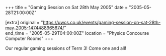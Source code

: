 +++
title = "Gaming Session on Sat 28th May 2005"
date = "2005-05-28T21:00:00Z"

[extra]
original = "https://uwcs.co.uk/events/gaming-session-on-sat-28th-may-2005-1474488965674/"    
end_time = "2005-05-29T04:00:00Z"
location = "Physics Concourse Computer Rooms"
+++

Our regular gaming sessions of Term 3\! Come one and all\!

